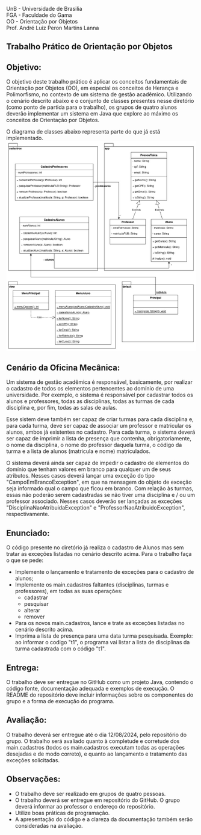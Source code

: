 
UnB - Universidade de Brasilia  
FGA - Faculdade do Gama  
OO - Orientação por Objetos  
Prof. André Luiz Peron Martins Lanna  

Trabalho Prático de Orientação por Objetos 
---

## Objetivo:  
O objetivo deste trabalho prático é aplicar os conceitos fundamentais de
Orientação por Objetos (OO), em especial os conceitos de Herança e Polimorfismo,
no contexto de um sistema de gestão acadêmico. Utilizando o cenário descrito
abaixo e o conjunto de classes presentes nesse diretório (como ponto de partida
para o trabalho), os grupos de quatro alunos deverão implementar um sistema em
Java que explore ao máximo os conceitos de Orientação por Objetos.

O diagrama de classes abaixo representa parte do que já está implementado. 
![Diagrama de classes](./img/diagClasses.jpg)

## Cenário da Oficina Mecânica:  
Um sistema de gestão acadêmica é responsável, basicamente, por realizar o
cadastro de todos os elementos pertencentes ao domínio de uma universidade. Por
exemplo, o sistema é responsável por cadastrar todos os alunos e professores,
todas as disciplinas, todas as turmas de cada disciplina e, por fim, todas as
salas de aulas. 

Esse sistem deve também ser capaz de criar turmas para cada disciplina e, para
cada turma, deve ser capaz de associar um professor e matricular os alunos,
ambos já existentes no cadastro. Para cada turma, o sistema deverá ser capaz de
imprimir a lista de presença que contenha, obrigatoriamente, o nome da
disciplina, o nome do professor daquela turma, o código da turma e a lista de
alunos (matricula e nome) matriculados. 

O sistema deverá ainda ser capaz de impedir o cadastro de elementos do domínio
que tenham valores em branco para qualquer um de seus atributos. Nesses casos
deverá lançar uma exceção do tipo "CampoEmBrancoException", em que na mensagem
do objeto de exceção seja informado qual o campo que ficou em branco. Com
relação às turmas, essas não poderão serem cadastradas se não tiver uma
disciplina e / ou um professor associado. Nesses casos deverão ser lançadas as
exceções "DisciplinaNaoAtribuidaException" e "ProfessorNaoAtribuidoException",
respectivamente. 


## Enunciado:  
O código presente no diretório já realiza o cadastro de Alunos mas sem tratar as
exceções listadas no cenário descrito acima. Para o trabalho faça o que se pede:
- Implemente o lançamento e tratamento de exceções para o cadastro de alunos;
- Implemente os main.cadastros faltantes (disciplinas, turmas e professores), em
  todas as suas operações: 
  - cadastrar
  - pesquisar
  - alterar
  - remover
- Para os novos main.cadastros, lance e trate as exceções listadas no cenário
  descrito acima.
- Imprima a lista de presença para uma data turma pesquisada. Exemplo: ao
  informar o codigo "t1", o programa vai listar a lista de disciplinas da turma
cadastrada com o código "t1".


## Entrega:  
O trabalho deve ser entregue no GitHub como um projeto Java, contendo o código
fonte, documentação adequada e exemplos de execução. O README do repositório
deve incluir informações sobre os componentes do grupo e a forma de execução do
programa.

## Avaliação:  
O trabalho deverá ser entregue até o dia 12/08/2024, pelo repositório do grupo.
O trabalho será avaliado quanto à completude e corretude dos main.cadastros (todos os
main.cadastros executam todas as operações desejadas e de modo correto), e quanto ao
lançamento e tratamento das exceções solicitadas. 

## Observações:
-  O trabalho deve ser realizado em grupos de quatro pessoas.
-  O trabalho deverá ser entregue em repositório do GitHub. O grupo deverá
   informar ao professor o endereço do repositório. 
-  Utilize boas práticas de programação.
-  A apresentação do código e a clareza da documentação também serão
   consideradas na avaliação.

